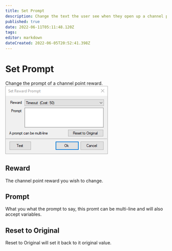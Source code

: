 ```yaml
---
title: Set Prompt
description: Change the text the user see when they open up a channel point.
published: true
date: 2022-06-11T05:11:48.120Z
tags: 
editor: markdown
dateCreated: 2022-06-05T20:52:41.398Z
---
```


# Set Prompt
Change the prompt of a channel point reward.
![set_reward_prompt.png](/sb-wiki-images/set_reward_prompt.png)
## Reward
The channel point reward you wish to change.
## Prompt
What you what the prompt to say, this promt can be multi-line and will also accept variables.
## Reset to Original
Reset to Original will set it back to it original value.